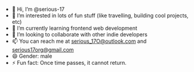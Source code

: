 - 👋 Hi, I’m @serious-17
- 👀 I’m interested in lots of fun stuff (like travelling, building cool projects, etc)
- 🌱 I’m currently learning frontend web development
- 💞️ I’m looking to collaborate with other indie developers
- 📫 You can reach me at serious_17O@outlook.com and serious17org@gmail.com
- 😄 Gender: male
- ⚡ Fun fact: Once time passes, it cannot return.

<!---
serious-17/serious-17 is a ✨ special ✨ repository because its `README.md` (this file) appears on your GitHub profile.
You can click the Preview link to take a look at your changes.
--->
